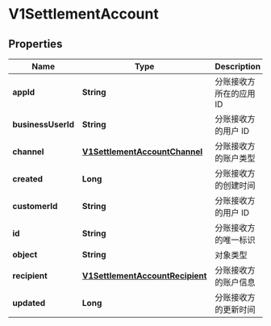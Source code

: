 
# V1SettlementAccount

## Properties
Name | Type | Description | Notes
------------ | ------------- | ------------- | -------------
**appId** | **String** | 分账接收方所在的应用 ID | 
**businessUserId** | **String** | 分账接收方的用户 ID | 
**channel** | [**V1SettlementAccountChannel**](V1SettlementAccountChannel.md) | 分账接收方的账户类型 |  [optional]
**created** | **Long** | 分账接收方的创建时间 | 
**customerId** | **String** | 分账接收方的用户 ID | 
**id** | **String** | 分账接收方的唯一标识 | 
**object** | **String** | 对象类型 | 
**recipient** | [**V1SettlementAccountRecipient**](V1SettlementAccountRecipient.md) | 分账接收方的账户信息 |  [optional]
**updated** | **Long** | 分账接收方的更新时间 | 



